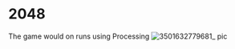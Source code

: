 # 2048
The game would on runs using Processing
![3501632779681_ pic](https://user-images.githubusercontent.com/78801973/134990728-5fdfbf13-90e0-4caf-b79e-ba6973eef596.jpg)
